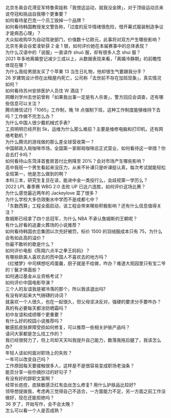 北京冬奥会花滑亚军特鲁索娃称「我恨这运动，就我没金牌」，对于顶级运动员来说夺冠和挑战自我哪个更重要？  
如何看待星巴克一个员工毁掉一个品牌？  
如何看待韩国教授发文警告称，「过度的反华情绪很危险，借开幕式服装制造争议才是病态心理」？  
大众拟收购华为自动驾驶部门，价值数十亿欧元，此事将对双方产生哪些影响？  
北京冬奥会谷爱凌斩获 2 金 1 银，如何评价她在本届赛事中的总体表现？  
为什么汉语中的「说服」一直读作 shuō 服，却有很多人念 shuì 服？  
2021 年多地离婚登记减少三成以上，从数据表现来看，「离婚冷静期」的前瞻性体现在哪？  
为什么我给男朋友买了个苹果 13 当生日礼物，他却很生气要跟我分手？  
26 岁建筑设计师在出租屋内死亡，公司称「去世前不存在加班现象」，真实情况如何？  
如何看待苏州安排医护人员住 W 酒店？  
网曝刘学州去世前曾称「如果我出事一定是有人杀害」，警方回应会调查，还有哪些信息可以关注？  
腾讯微信试行「1065」工作制，晚 18 点强制下班，这种工作制度能够维持下去吗？工作做不完怎么办？  
为什么中国人很少戴机械式手表?  
工资明明已经开到 5k，运维为什么那么难招？主要是维修电脑和打印机，还有网络考勤机？  
为什么腾讯的游戏做的那么差全球营收第一？  
中国邮政入局咖啡市场，全国第一家邮局咖啡店正式营业，如何看待这一举措？你会去打卡吗？  
如何看待山东菏泽首套房首付比例降至 20%？会对市场产生哪些影响？  
高中我班一个男生看起来没压力，从来不补课只是听课挺认真，每次考试就能轻松全班第一，他是怎么做到的啊？  
本科三本，研究生复旦在读，能进中金一类投行么，会歧视第一学历么？  
2022 LPL 春季赛 WBG 2:0 击败 UP 已达六连胜，如何评价这场比赛？  
为什么感觉最近两年的 Jackeylove 菜了很多？  
为什么学校大多仿效衡水中学而不是成都七中？  
「东数西算」工程全面启动，该工程会带来哪些积极影响？还有什么信息值得关注？  
詹姆斯已经拿了四个总冠军，为什么 NBA 不承认詹姆斯的王朝呢？  
有什么好看的追妻火葬场的小说推荐？  
如何看待韩国衣恋集团以次充好被罚，标价 1500 的羽绒服成本只有 75，为什么会有如此高的溢价？  
你最不敢听的歌是什么？  
如何评价电影《陈翔六点半之拳王妈妈》？  
有哪些欧美人喜欢去的而中国人不喜欢去的地方吗？  
《红楼梦》中司棋想吃鸡蛋羹，厨子就是不给做，咋办？难道大观园里只有宝二爷的丫鬟才体面些？  
如何通过基金从业资格考试？  
如何评价中国电影导演？  
三个人的友谊我是被冷落的那个，所以我该退出吗?  
有没有听起来大气磅礴的诗词？  
就喜欢一个人很久，也在一起很久，但父母坚决反对，强硬的要求分手要咋办？  
真的有必要每天都涂防晒霜吗？  
初中友谊和成绩哪个更重要？  
有什么好的校园小说推荐吗？  
敏感肌皮肤屏障受损如何修复，可以推荐一些相关护肤产品吗？  
请问大家都是怎么找工作的？  
我已经很努力了，但上司却天天叫我提升自己能力，数落我拖后腿了，我该怎么办?  
年轻人该如何面对职场上的失败？  
一年可以改变自己吗？  
工作原因每天要接触很多人，这样是不是很容易变成职场老油条？  
能否分享一些你摘抄过的好句子？  
有没有好的辞职文案啊？  
经常长痘痘，皮肤敏感泛红有血丝怎么修复? 用什么护肤品比较好?  
领导想提拨我，考虑再三觉得自己不适合，一方面能力不足，另一方面之前工作没做好，现在还能拒绝吗？  
36 岁了，开始写作，会不会太晚？  
怎么可以看一个人是否成熟？  
